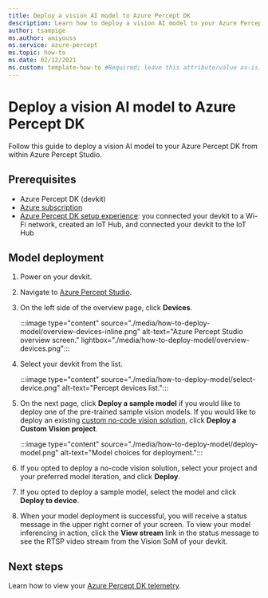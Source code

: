 ```yaml
---
title: Deploy a vision AI model to Azure Percept DK
description: Learn how to deploy a vision AI model to your Azure Percept DK from Azure Percept Studio
author: tsampige
ms.author: amiyouss
ms.service: azure-percept
ms.topic: how-to
ms.date: 02/12/2021
ms.custom: template-how-to #Required; leave this attribute/value as-is.
---
```


# Deploy a vision AI model to Azure Percept DK

Follow this guide to deploy a vision AI model to your Azure Percept DK from within Azure Percept Studio.

## Prerequisites

- Azure Percept DK (devkit)
- [Azure subscription](https://azure.microsoft.com/free/)
- [Azure Percept DK setup experience](./quickstart-percept-dk-set-up.md): you connected your devkit to a Wi-Fi network, created an IoT Hub, and connected your devkit to the IoT Hub

## Model deployment

1. Power on your devkit.

1. Navigate to [Azure Percept Studio](https://go.microsoft.com/fwlink/?linkid=2135819).

1. On the left side of the overview page, click **Devices**.

    :::image type="content" source="./media/how-to-deploy-model/overview-devices-inline.png" alt-text="Azure Percept Studio overview screen." lightbox="./media/how-to-deploy-model/overview-devices.png":::

1. Select your devkit from the list.

    :::image type="content" source="./media/how-to-deploy-model/select-device.png" alt-text="Percept devices list.":::

1. On the next page, click **Deploy a sample model** if you would like to deploy one of the pre-trained sample vision models. If you would like to deploy an existing [custom no-code vision solution](./tutorial-nocode-vision.md), click **Deploy a Custom Vision project**.

    :::image type="content" source="./media/how-to-deploy-model/deploy-model.png" alt-text="Model choices for deployment.":::

1. If you opted to deploy a no-code vision solution, select your project and your preferred model iteration, and click **Deploy**.

1. If you opted to deploy a sample model, select the model and click **Deploy to device**.

1. When your model deployment is successful, you will receive a status message in the upper right corner of your screen. To view your model inferencing in action, click the **View stream** link in the status message to see the RTSP video stream from the Vision SoM of your devkit.

## Next steps

Learn how to view your [Azure Percept DK telemetry](how-to-view-telemetry.md).